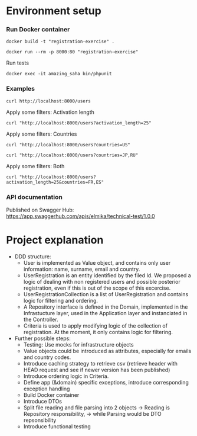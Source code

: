 # Environment setup

### Run Docker container

````
docker build -t "registration-exercise" .

docker run --rm -p 8000:80 "registration-exercise"
```` 

Run tests

```` 
docker exec -it amazing_saha bin/phpunit
```` 

### Examples

````
curl http://localhost:8000/users
````
Apply some filters: Activation length
````
curl "http://localhost:8000/users?activation_length=25"
````

Apply some filters: Countries
````
curl "http://localhost:8000/users?countries=US"

curl "http://localhost:8000/users?countries=JP,RU"
````

Apply some filters: Both
````
curl "http://localhost:8000/users?activation_length=25&countries=FR,ES"
````



### API documentation

Published on Swagger Hub: https://app.swaggerhub.com/apis/elmika/technical-test/1.0.0



# Project explanation

- DDD structure:    
    - User is implemented as Value object, and contains only user information: name, surname, email and country.
    - UserRegistration is an entity identified by the filed Id. We proposed a logic of dealing with non registered users and possible posterior registration, even if this is out of the scope of this excercise.
    - UserRegistrationCollection is a list of UserRegistration and contains logic for filtering and ordering.
    - A Repository interface is defined in the Domain, implemented in the Infrastucture layer, used in the Application layer and instanciated in the Controller.
    - Criteria is used to apply modifying logic of the collection of registration. At the moment, it only contains logic for filtering.
- Further possible steps:
    - Testing: Use mocks for infrastructure objects
    - Value objects could be introduced as attributes, especially for emails and country codes.
    - Introduce caching strategy to retrieve csv (retrieve header with HEAD request and see if newer version has been published)
    - Introduce ordering logic in Criteria.
    - Define app (&domain) specific exceptions, introduce corresponding exception handling
    - Build Docker container
    - Introduce DTOs
    - Split file reading and file parsing into 2 objects 
        -> Reading is Repository responsibility, 
        -> while Parsing would be DTO repsonsibility
    - Introduce functional testing